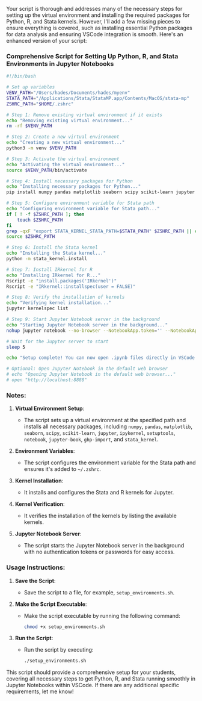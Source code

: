 Your script is thorough and addresses many of the necessary steps for setting up the virtual environment and installing the required packages for Python, R, and Stata kernels. However, I'll add a few missing pieces to ensure everything is covered, such as installing essential Python packages for data analysis and ensuring VSCode integration is smooth. Here's an enhanced version of your script:

### Comprehensive Script for Setting Up Python, R, and Stata Environments in Jupyter Notebooks

```bash
#!/bin/bash

# Set up variables
VENV_PATH="/Users/hades/Documents/hades/myenv"
STATA_PATH="/Applications/Stata/StataMP.app/Contents/MacOS/stata-mp"
ZSHRC_PATH="$HOME/.zshrc"

# Step 1: Remove existing virtual environment if it exists
echo "Removing existing virtual environment..."
rm -rf $VENV_PATH

# Step 2: Create a new virtual environment
echo "Creating a new virtual environment..."
python3 -m venv $VENV_PATH

# Step 3: Activate the virtual environment
echo "Activating the virtual environment..."
source $VENV_PATH/bin/activate

# Step 4: Install necessary packages for Python
echo "Installing necessary packages for Python..."
pip install numpy pandas matplotlib seaborn scipy scikit-learn jupyter ipykernel setuptools notebook jupyter-book ghp-import stata_kernel

# Step 5: Configure environment variable for Stata path
echo "Configuring environment variable for Stata path..."
if [ ! -f $ZSHRC_PATH ]; then
    touch $ZSHRC_PATH
fi
grep -qxF "export STATA_KERNEL_STATA_PATH=$STATA_PATH" $ZSHRC_PATH || echo "export STATA_KERNEL_STATA_PATH=$STATA_PATH" >> $ZSHRC_PATH
source $ZSHRC_PATH

# Step 6: Install the Stata kernel
echo "Installing the Stata kernel..."
python -m stata_kernel.install

# Step 7: Install IRkernel for R
echo "Installing IRkernel for R..."
Rscript -e "install.packages('IRkernel')"
Rscript -e "IRkernel::installspec(user = FALSE)"

# Step 8: Verify the installation of kernels
echo "Verifying kernel installation..."
jupyter kernelspec list

# Step 9: Start Jupyter Notebook server in the background
echo "Starting Jupyter Notebook server in the background..."
nohup jupyter notebook --no-browser --NotebookApp.token='' --NotebookApp.password='' > jupyter.log 2>&1 &

# Wait for the Jupyter server to start
sleep 5

echo "Setup complete! You can now open .ipynb files directly in VSCode and use the Stata and R kernels."

# Optional: Open Jupyter Notebook in the default web browser
# echo "Opening Jupyter Notebook in the default web browser..."
# open "http://localhost:8888"

```

### Notes:

1. **Virtual Environment Setup**:
   - The script sets up a virtual environment at the specified path and installs all necessary packages, including `numpy`, `pandas`, `matplotlib`, `seaborn`, `scipy`, `scikit-learn`, `jupyter`, `ipykernel`, `setuptools`, `notebook`, `jupyter-book`, `ghp-import`, and `stata_kernel`.

2. **Environment Variables**:
   - The script configures the environment variable for the Stata path and ensures it's added to `~/.zshrc`.

3. **Kernel Installation**:
   - It installs and configures the Stata and R kernels for Jupyter.

4. **Kernel Verification**:
   - It verifies the installation of the kernels by listing the available kernels.

5. **Jupyter Notebook Server**:
   - The script starts the Jupyter Notebook server in the background with no authentication tokens or passwords for easy access.

### Usage Instructions:

1. **Save the Script**:
   - Save the script to a file, for example, `setup_environments.sh`.

2. **Make the Script Executable**:
   - Make the script executable by running the following command:
     ```sh
     chmod +x setup_environments.sh
     ```

3. **Run the Script**:
   - Run the script by executing:
     ```sh
     ./setup_environments.sh
     ```

This script should provide a comprehensive setup for your students, covering all necessary steps to get Python, R, and Stata running smoothly in Jupyter Notebooks within VSCode. If there are any additional specific requirements, let me know!
